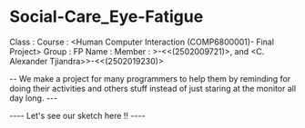 # Social-Care_Eye-Fatigue
Class : <L1BC>
Course : <Human Computer Interaction (COMP6800001)- Final Project>
Group : <Social Care>
FP Name : <Eye Fatigue>
Member : <Arvin Yuwono>>-<<(2502009721)>, and <C. Alexander Tjiandra>>-<<(2502019230)>


-- We make a project for many programmers to help them by reminding for doing their activities and others stuff instead of just staring at the monitor all day long. ---

----  Let's see our sketch here !!  ----
